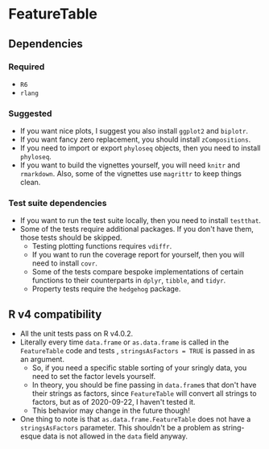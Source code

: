 # FeatureTable

## Dependencies

### Required

- `R6`
- `rlang`

### Suggested

- If you want nice plots, I suggest you also install `ggplot2` and `biplotr`.
- If you want fancy zero replacement, you should install `zCompositions`.
- If you need to import or export `phyloseq` objects, then you need to install `phyloseq`.
- If you want to build the vignettes yourself, you will need `knitr` and `rmarkdown`.  Also, some of the vignettes use `magrittr` to keep things clean.

### Test suite dependencies

- If you want to run the test suite locally, then you need to install `testthat`.
- Some of the tests require additional packages.  If you don't have them, those tests should be skipped.
  - Testing plotting functions requires `vdiffr`.
  - If you want to run the coverage report for yourself, then you will need to install `covr`.  
  - Some of the tests compare bespoke implementations of certain functions to their counterparts in `dplyr`, `tibble`, and `tidyr`.
  - Property tests require the `hedgehog` package.
  
## R v4 compatibility

- All the unit tests pass on R v4.0.2.
- Literally every time `data.frame` or `as.data.frame` is called in the `FeatureTable` code and tests , `stringsAsFactors = TRUE` is passed in as an argument.  
  - So, if you need a specific stable sorting of your sringly data, you need to set the factor levels yourself.
  - In theory, you should be fine passing in `data.frame`s that don't have their strings as factors, since `FeatureTable` will convert all strings to factors, but as of 2020-09-22, I haven't tested it.
  - This behavior may change in the future though!
- One thing to note is that `as.data.frame.FeatureTable` does not have a `stringsAsFactors` parameter.  This shouldn't be a problem as string-esque data is not allowed in the `data` field anyway.
